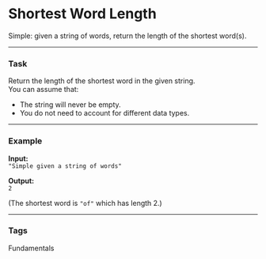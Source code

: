 # Shortest Word Length

Simple: given a string of words, return the length of the shortest word(s).

---

### Task

Return the length of the shortest word in the given string.  
You can assume that:

- The string will never be empty.
- You do not need to account for different data types.

---

### Example

**Input:**  
`"Simple given a string of words"`

**Output:**  
`2`

(The shortest word is `"of"` which has length 2.)

---

### Tags
Fundamentals
